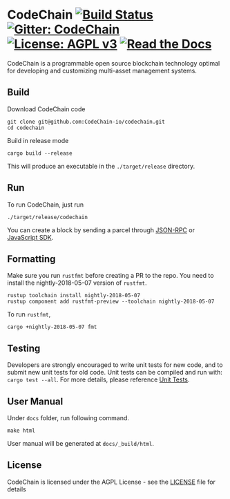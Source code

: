 CodeChain [![Build Status](https://travis-ci.org/CodeChain-io/codechain.svg?branch=master)](https://travis-ci.org/CodeChain-io/codechain) [![Gitter: CodeChain](https://img.shields.io/badge/gitter-codechain-4AB495.svg)](https://gitter.im/CodeChain-io/codechain) [![License: AGPL v3](https://img.shields.io/badge/License-AGPL%20v3-blue.svg)](https://www.gnu.org/licenses/agpl-3.0) [![Read the Docs](https://img.shields.io/readthedocs/pip.svg)](https://codechain.readthedocs.io/en/latest/)
==============

CodeChain is a programmable open source blockchain technology optimal for developing and customizing multi-asset management systems.

## Build

Download CodeChain code

```
git clone git@github.com:CodeChain-io/codechain.git
cd codechain
```

Build in release mode

```
cargo build --release
```

This will produce an executable in the `./target/release` directory.

## Run

To run CodeChain, just run

```
./target/release/codechain
```
You can create a block by sending a parcel through [JSON-RPC](https://github.com/CodeChain-io/codechain/blob/master/spec/JSON-RPC.md) or [JavaScript SDK](https://api.codechain.io/).

## Formatting


Make sure you run `rustfmt` before creating a PR to the repo. You need to install the nightly-2018-05-07 version of `rustfmt`.

```
rustup toolchain install nightly-2018-05-07
rustup component add rustfmt-preview --toolchain nightly-2018-05-07
```

To run `rustfmt`,

```
cargo +nightly-2018-05-07 fmt
```

## Testing

Developers are strongly encouraged to write unit tests for new code, and to submit new unit tests for old code. Unit tests can be compiled and run with: `cargo test --all`. For more details, please reference [Unit Tests](https://github.com/CodeChain-io/codechain/wiki/Unit-Tests).

## User Manual

Under `docs` folder, run following command.
```
make html
```
User manual will be generated at `docs/_build/html`.

## License
CodeChain is licensed under the AGPL License - see the [LICENSE](https://github.com/CodeChain-io/codechain/blob/master/LICENSE) file for details

